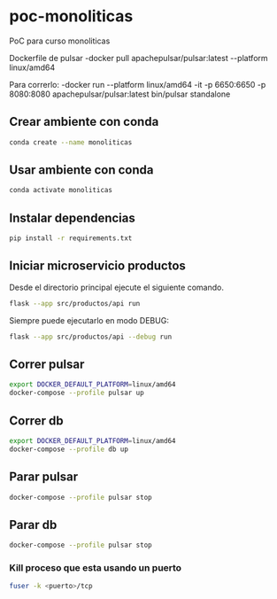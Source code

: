 # poc-monoliticas
PoC para curso monoliticas

Dockerfile de pulsar
-docker pull apachepulsar/pulsar:latest --platform linux/amd64

Para correrlo:
-docker run --platform linux/amd64 -it -p 6650:6650 -p 8080:8080 apachepulsar/pulsar:latest bin/pulsar standalone 

## Crear ambiente con conda

```bash
conda create --name monoliticas
```

## Usar ambiente con conda

```bash
conda activate monoliticas
```

## Instalar dependencias

```bash
pip install -r requirements.txt
```

## Iniciar microservicio productos

Desde el directorio principal ejecute el siguiente comando.

```bash
flask --app src/productos/api run
```

Siempre puede ejecutarlo en modo DEBUG:

```bash
flask --app src/productos/api --debug run
```

## Correr pulsar

```bash
export DOCKER_DEFAULT_PLATFORM=linux/amd64
docker-compose --profile pulsar up
```

## Correr db

```bash
export DOCKER_DEFAULT_PLATFORM=linux/amd64
docker-compose --profile db up
```

## Parar pulsar

```bash
docker-compose --profile pulsar stop
```

## Parar db

```bash
docker-compose --profile pulsar stop
```

### Kill proceso que esta usando un puerto
```bash
fuser -k <puerto>/tcp
```
